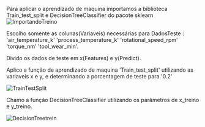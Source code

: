  Para aplicar o aprendizado de maquina importamos a biblioteca Train_test_split e DecisionTreeClassifier do pacote sklearn
![ImportandoTreino](https://user-images.githubusercontent.com/114637779/217748985-717681d4-885b-48d2-b5e3-19ddf7e69939.png)

  Escolho somente as colunas(Variaveis) necessárias para DadosTeste : 'air_temperature_k' 'process_temperature_k' 'rotational_speed_rpm' 'torque_nm' 'tool_wear_min'.

  Divido os dados de teste em x(Features) e y(Predict).

  Aplico a função de aprendizado de maquina 'Train_test_split' utilizando as variaveis x e y, e determinando a porcentagem de teste para '0.2'

![TrainTestSplit](https://user-images.githubusercontent.com/114637779/217749706-b1bd7f0d-dcc6-4f6d-aa8e-545a142a6508.png)



  Chamo a função DecisionTreeClassifier utilizando os parâmetros de x_treino e y_treino.

![DecisionTreetrein](https://user-images.githubusercontent.com/114637779/217749886-b751f25d-3fba-494d-a504-b16567fa140a.png)
